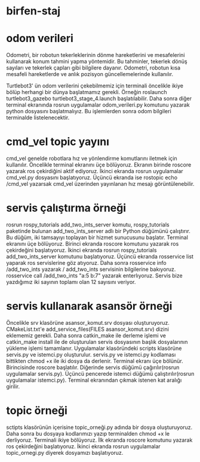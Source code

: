 # birfen-staj


# odom verileri

Odometri, bir robotun tekerleklerinin dönme hareketlerini ve mesafelerini kullanarak konum tahmini yapma yöntemidir. Bu tahminler, tekerlek dönüş sayıları ve tekerlek çapları gibi bilgilere dayanır. Odometri, robotun kısa mesafeli hareketlerde ve anlık pozisyon güncellemelerinde kullanılır.

Turtlebot3' ün odom verilerini çekebilmemiz için terminali öncelikle ikiye bölüp herhangi bir dünya başlatmamız gerekli. Örneğin roslaunch turtlebot3_gazebo turtlebot3_stage_4.launch başlatılabilir. Daha sonra diğer terminal ekranında rosrun uygulamalar odom_verileri.py komutunu yazarak python dosyasını başlatmalıyız. Bu işlemlerden sonra odom bilgileri terminalde listelenecektir.



# cmd_vel topic yayını

cmd_vel genelde robotlara hız ve yönlendirme komutlarını iletmek için kullanılır.
Öncelikle terminal ekranını üçe bölüyoruz. Ekranın birinde roscore yazarak ros çekirdiğini aktif ediyoruz. İkinci ekranda rosrun uygulamalar cmd_vel.py dosyasını başlatıyoruz. Üçüncü ekranda ise 
rostopic echo /cmd_vel yazarsak cmd_vel üzerinden yayınlanan hız mesajı görüntülenebilir.



# servis çalıştırma örneği

rosrun rospy_tutorials add_two_ints_server komutu, rospy_tutorials paketinde bulunan add_two_ints_server adlı bir Python düğümünü çalıştırır. Bu düğüm, iki tamsayıyı toplayan bir hizmet sunucusunu başlatır.
Terminal ekranını üçe bölüyoruz. Birinci ekranda roscore komutunu yazarak ros çekirdeğini başlatıyoruz. İkinci ekranda rosrun rospy_tutorials add_two_ints_server komutunu başlatıyoruz. Üçüncü ekranda rosservice list yaparak ros servislerine göz atıyoruz. Daha sonra rosservice info /add_two_ints yazarak / add_two_ints servisinin bilgilerine bakıyoruz. rosservice call /add_two_ints "a:5 b:7" yazarak enterlıyoruz. Servis bize yazdığımız iki sayının toplamı olan 12 sayısını veriyor.



# servis kullanarak asansör örneği

Öncelikle srv klasörüne asansor_komut.srv dosyası oluşturuyoruz. CMakeList.txt'e add_service_files(FILES asansor_komut.srv) dizini eklememiz gerekli. Daha sonra catkin_make ile derleme işlemi ve catkin_make install ile de oluşturulan servis dosyasının başlık dosyalarının yükleme işlemi tamamlanır. Uygulamalar klasöründeki scripts klasörüne servis.py ve istemci.py oluşturulur.  servis.py ve istemci.py kodlaması bittikten chmod +x ile iki dosya da derlenir. Terminal ekranı üçe bölünür. Birincisinde roscore başlatılır. Diğerinde servis düğümü çağırılır(rosrun uygulamalar servis.py). Üçüncü pencerede istemci düğümü çalıştırılır(rosrun uygulamalar istemci.py). Terminal ekranından çıkmak istenen kat aralığı girilir.



# topic örneği
sctipts klasörünün içerisine topic_orneği.py adında bir dosya oluşturuyoruz. Daha sonra bu dosyaya kodlarımızı yazıp terminalden chmod +x le derliyoruz. Terminali ikiye bölüyoruz. İlk ekranda roscore komutunu yazarak ros çekirdeğini başlatıyoruz. İkinci ekranda rosrun uygulamalar topic_ornegi.py diyerek dosyamızı başlatıyoruz.


















